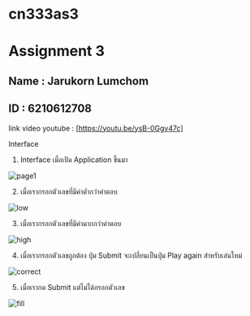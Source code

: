 # cn333as3
# Assignment 3

## Name : Jarukorn Lumchom
## ID : 6210612708

link video youtube : [https://youtu.be/ysB-0Ggv47c]


Interface

1. Interface เมื่อเปิด Application ขึ้นมา

![page1](https://user-images.githubusercontent.com/60337681/158845278-b333530e-2628-41ab-820f-2c921c5ef45f.png)


2. เมื่อเรากรอกตัวเลขที่มีค่าต่ำกว่าคำตอบ

![low](https://user-images.githubusercontent.com/60337681/158845414-e3e56d59-8d7f-42d7-9acb-794e755ca4d5.png)


3. เมื่อเรากรอกตัวเลขที่มีค่ามากกว่าคำตอบ

![high](https://user-images.githubusercontent.com/60337681/158845709-f4c18f31-460a-4dfe-964b-4f5f115eee53.png)

4. เมื่อเรากรอกตัวเลขถูกต้อง ปุ่ม Submit จะเปลี่ยนเป็นปุ่ม Play again สำหรับเล่นใหม่

![correct](https://user-images.githubusercontent.com/60337681/158845882-c2bded97-0bc9-41bb-8eec-3538b6d76286.png)

5. เมื่อเรากด Submit แต่ไม่ได้กรอกตัวเลข

![fill](https://user-images.githubusercontent.com/60337681/158846545-526e65b0-5dc1-41b6-8997-9dc5cf16299e.png)
